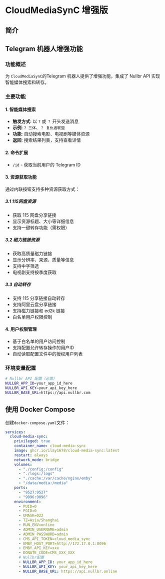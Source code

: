 
# CloudMediaSynC 增强版

## 简介

## Telegram 机器人增强功能

### 功能概述

为 `CloudMediaSynC`的Telegram 机器人提供了增强功能，集成了 Nullbr API 实现智能媒体搜索和转存。

### 主要功能

#### 1. 智能媒体搜索
- **触发方式**: 以 `?` 或 `？` 开头发送消息
- **示例**: `? 三体`、`？ 复仇者联盟`
- **功能**: 自动搜索电影、电视剧等媒体资源
- **返回**: 搜索结果列表，支持查看详情

#### 2. 命令扩展
- `/id` - 获取当前用户的 Telegram ID

#### 3. 资源获取功能
通过内联按钮支持多种资源获取方式：

##### 3.1 115网盘资源
- 获取 115 网盘分享链接
- 显示资源标题、大小等详细信息
- 支持一键转存功能（需权限）

##### 3.2 磁力链接资源
- 获取高质量磁力链接
- 显示分辨率、来源、质量等信息
- 支持中字筛选
- 电视剧支持按季度获取

##### 3.3 自动转存
- 支持 115 分享链接自动转存
- 支持阿里云盘分享链接
- 支持磁力链接和 ed2k 链接
- 白名单用户权限控制

#### 4. 用户权限管理
- 基于白名单的用户访问控制
- 支持配置允许转存操作的用户ID
- 自动读取配置文件中的授权用户列表

### 环境变量配置

```bash
# Nullbr API 配置（必需）
NULLBR_APP_ID=your_app_id_here
NULLBR_API_KEY=your_api_key_here  
NULLBR_BASE_URL=https://api.nullbr.com
```
## 使用 Docker Compose

 创建`docker-compose.yaml`文件：

```yaml
services:
  cloud-media-sync:
    privileged: true
    container_name: cloud-media-sync
    image: ghcr.io/ilay1678/cloud-media-sync:latest
    restart: always
    network_mode: bridge
    volumes:
      - "./config:/config"
      - "./logs:/logs"
      - "./cache:/var/cache/nginx/emby"
      - "/data/media:/media"
    ports:
      - "9527:9527"
      - "9096:9096"
    environment:
      - PUID=0
      - PGID=0
      - UMASK=022
      - TZ=Asia/Shanghai
      - RUN_ENV=online
      - ADMIN_USERNAME=admin
      - ADMIN_PASSWORD=admin
      - CMS_API_TOKEN=cloud_media_sync
      - EMBY_HOST_PORT=http://172.17.0.1:8096
      - EMBY_API_KEY=xxx
      - DONATE_CODE=CMS_XXX_XXX
      # Nullbr配置
      - NULLBR_APP_ID: your_app_id_here
      - NULLBR_API_KEY: your_api_key_here
      - NULLBR_BASE_URL: https://api.nullbr.online
```